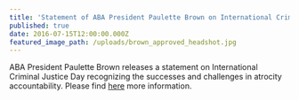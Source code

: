 ```yaml
---
title: 'Statement of ABA President Paulette Brown on International Criminal Justice Day – July 17, 2016'
published: true
date: 2016-07-15T12:00:00.000Z
featured_image_path: /uploads/brown_approved_headshot.jpg
---
```



ABA President Paulette Brown releases a statement on International Criminal Justice Day recognizing the successes and challenges in atrocity accountability. Please find [here](https://www.international-criminal-justice-today.org/news/statement-of-aba-president-paulette-brown-on-international-criminal-justice-day--july-17-2016/) more information.